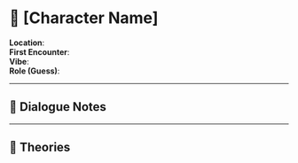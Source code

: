 # 🧍 [Character Name]

**Location**:  
**First Encounter**:  
**Vibe**:  
**Role (Guess)**:  

---

## 📖 Dialogue Notes

---

## 🤔 Theories
